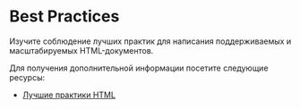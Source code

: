 # Best Practices

Изучите соблюдение лучших практик для написания поддерживаемых и масштабируемых HTML-документов.

Для получения дополнительной информации посетите следующие ресурсы:

- [Лучшие практики HTML](https://github.com/hail2u/html-best-practices)

